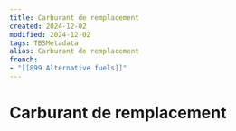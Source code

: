 ```yaml
---
title: Carburant de remplacement
created: 2024-12-02
modified: 2024-12-02
tags: TBSMetadata
alias: Carburant de remplacement
french:
- "[[899 Alternative fuels]]"
---
```

# Carburant de remplacement
